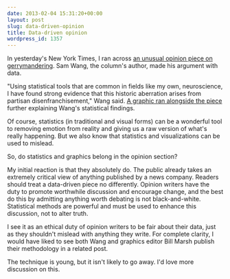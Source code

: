```yaml
---
date: 2013-02-04 15:31:20+00:00
layout: post
slug: data-driven-opinion
title: Data-driven opinion
wordpress_id: 1357
---
```


In yesterday's New York Times, I ran across [an unusual opinion piece on gerrymandering](http://www.nytimes.com/2013/02/03/opinion/sunday/the-great-gerrymander-of-2012.html). Sam Wang, the column's author, made his argument with data.

"Using statistical tools that are common in fields like my own, neuroscience, I have found strong evidence that this historic aberration arises from partisan disenfranchisement," Wang said. [A graphic ran alongside the piece](http://www.nytimes.com/interactive/2013/02/03/sunday-review/imbalance-of-power.html) further explaining Wang's statistical findings.

Of course, statistics (in traditional and visual forms) can be a wonderful tool to removing emotion from reality and giving us a raw version of what's really happening. But we also know that statistics and visualizations can be used to mislead.

So, do statistics and graphics belong in the opinion section?

My initial reaction is that they absolutely do. The public already takes an extremely critical view of anything published by a news company. Readers should treat a data-driven piece no differently. Opinion writers have the duty to promote worthwhile discussion and encourage change, and the best do this by admitting anything worth debating is not black-and-white. Statistical methods are powerful and must be used to enhance this discussion, not to alter truth.

I see it as an ethical duty of opinion writers to be fair about their data, just as they shouldn't mislead with anything they write. For complete clarity, I would have liked to see both Wang and graphics editor Bill Marsh publish their methodology in a related post.

The technique is young, but it isn't likely to go away. I'd love more discussion on this.

